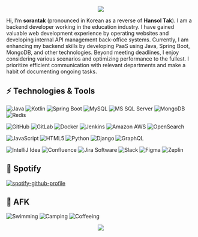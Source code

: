 <p align="center">
  <img src="https://capsule-render.vercel.app/api?type=waving&color=gradient&height=100&section=header"/>
</p>


Hi, I’m **sorantak** (pronounced in Korean as a reverse of **Hansol Tak**). I am a backend developer working in the education industry. I have gained valuable web development experience by operating websites and developing internal API management back-office systems. Currently, I am enhancing my backend skills by developing PaaS using Java, Spring Boot, MongoDB, and other technologies. Beyond meeting deadlines, I enjoy considering various scenarios and optimizing performance to the fullest. I prioritize efficient communication with relevant departments and make a habit of documenting ongoing tasks.


## ⚡️ Technologies & Tools


![Java](https://img.shields.io/badge/-java-black?style=flat-square&logo=java)
![Kotlin](https://img.shields.io/badge/-Kotlin-black?style=flat-square&logo=kotlin)
![Spring Boot](https://img.shields.io/badge/-Spring%20Boot-black?style=flat-square&logo=spring-boot)
![MySQL](https://img.shields.io/badge/-MySQL-black?style=flat-square&logo=mysql)
![MS SQL Server](https://img.shields.io/badge/-MS%20SQL%20Server-black?style=flat-square&logo=microsoftsqlserver)
![MongoDB](https://img.shields.io/badge/-MongoDB-black?style=flat-square&logo=mongodb)
![Redis](https://img.shields.io/badge/-Redis-black?style=flat-square&logo=Redis)


![GitHub](https://img.shields.io/badge/-GitHub-black?style=flat-square&logo=github)
![GitLab](https://img.shields.io/badge/-GitLab-black?style=flat-square&logo=gitlab)
![Docker](https://img.shields.io/badge/-Docker-black?style=flat-square&logo=docker)
![Jenkins](https://img.shields.io/badge/-Jenkins-black?style=flat-square&logo=jenkins)
![Amazon AWS](https://img.shields.io/badge/Amazon%20AWS-black?style=flat-square&logo=amazon-aws)
![OpenSearch](https://img.shields.io/badge/-OpenSearch-black?style=flat-square&logo=opensearch)


![JavaScript](https://img.shields.io/badge/-JavaScript-black?style=flat-square&logo=javascript)
![HTML5](https://img.shields.io/badge/-HTML5-black?style=flat-square&logo=html5)
![Python](https://img.shields.io/badge/-Python-black?style=flat-square&logo=Python)
![Django](https://img.shields.io/badge/-Django-black?style=flat-square&logo=django)
![GraphQL](https://img.shields.io/badge/-GraphQL-black?style=flat-square&logo=graphql)


![IntelliJ Idea](https://img.shields.io/badge/-Intellij%20Idea-black?style=flat-square&logo=intellijidea)
![Confluence](https://img.shields.io/badge/-Confluence-black?style=flat-square&logo=confluence)
![Jira Software](https://img.shields.io/badge/-Jira%20Software-black?style=flat-square&logo=jirasoftware)
![Slack](https://img.shields.io/badge/-Slack-black?style=flat-square&logo=slack)
![Figma](https://img.shields.io/badge/-Figma-black?style=flat-square&logo=figma)
![Zeplin](https://img.shields.io/badge/-Zeplin-black?style=flat-square&logo=zeplin)


## 💽 Spotify


[![spotify-github-profile](https://spotify-github-profile.vercel.app/api/view?uid=takysoul&cover_image=true&theme=novatorem&show_offline=false&background_color=121212&interchange=false&bar_color_cover=false&bar_color=53b14f)](https://github.com/kittinan/spotify-github-profile)


## 🍬 AFK


![Swimming](https://img.shields.io/badge/-Swimming-0088CC?style=flat-square&logo=java)
![Camping](https://img.shields.io/badge/-Camping-468145?style=flat-square&logo=java)
![Coffeeing](https://img.shields.io/badge/-Coffeeing-8D6748?style=flat-square&logo=java)


<p align="center">
  <img src="https://capsule-render.vercel.app/api?type=waving&color=gradient&height=100&section=footer"/>
</p>

